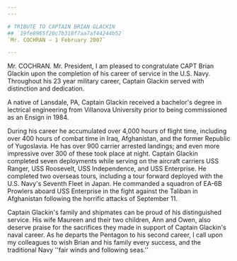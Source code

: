 ```yaml
---
---

# TRIBUTE TO CAPTAIN BRIAN GLACKIN
## `19fe8965f20c7b318f7aa7af44244b52`
`Mr. COCHRAN — 1 February 2007`

---
```


 Mr. COCHRAN. Mr. President, I am pleased to congratulate CAPT 
Brian Glackin upon the completion of his career of service in the U.S. 
Navy. Throughout his 23 year military career, Captain Glackin served 
with distinction and dedication.

A native of Lansdale, PA, Captain Glackin received a bachelor's 
degree in lectrical engineering from Villanova University prior to 
being commissioned as an Ensign in 1984.

During his career he accumulated over 4,000 hours of flight time, 
including over 400 hours of combat time in Iraq, Afghanistan, and the 
former Republic of Yugoslavia. He has over 900 carrier arrested 
landings; and even more impressive over 300 of these took place at 
night. Captain Glackin completed seven deployments while serving on the 
aircraft carriers USS Ranger, USS Roosevelt, USS Independence, and USS 
Enterprise. He completed two overseas tours, including a tour forward 
deployed with the U.S. Navy's Seventh Fleet in Japan. He commanded a 
squadron of EA-6B Prowlers aboard USS Enterprise in the fight against 
the Taliban in Afghanistan following the horrific attacks of September 
11.

Captain Glackin's family and shipmates can be proud of his 
distinguished service. His wife Maureen and their two children, Ann and 
Owen, also deserve praise for the sacrifices they made in support of 
Captain Glackin's naval career. As he departs the Pentagon to his 
second career, I call upon my colleagues to wish Brian and his family 
every success, and the traditional Navy ''fair winds and following 
seas.''
